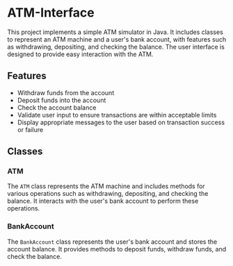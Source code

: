 # ATM-Interface

This project implements a simple ATM simulator in Java. It includes classes to represent an ATM machine and a user's bank account, with features such as withdrawing, depositing, and checking the balance. The user interface is designed to provide easy interaction with the ATM.

## Features

- Withdraw funds from the account
- Deposit funds into the account
- Check the account balance
- Validate user input to ensure transactions are within acceptable limits
- Display appropriate messages to the user based on transaction success or failure

## Classes

### ATM

The `ATM` class represents the ATM machine and includes methods for various operations such as withdrawing, depositing, and checking the balance. It interacts with the user's bank account to perform these operations.

### BankAccount

The `BankAccount` class represents the user's bank account and stores the account balance. It provides methods to deposit funds, withdraw funds, and check the balance.

